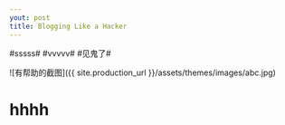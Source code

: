 ```yaml
---
yout: post
title: Blogging Like a Hacker
---
```


#sssss#
#vvvvv#
#见鬼了#

![有帮助的截图]({{ site.production_url }}/assets/themes/images/abc.jpg)

hhhh
====
